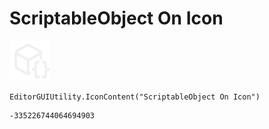 # ScriptableObject On Icon
![](/img/ScriptableObject%20On%20Icon.png)

``` CSharp
EditorGUIUtility.IconContent("ScriptableObject On Icon")
```
```
-335226744064694903
```
